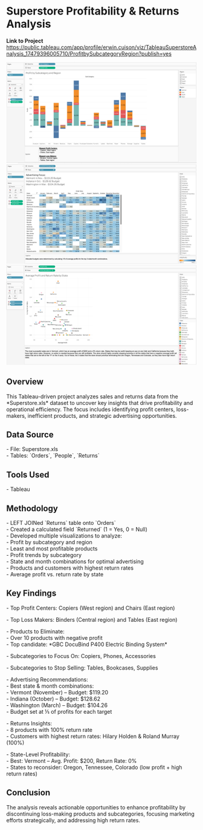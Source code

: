 # Superstore Profitability & Returns Analysis
**Link to Project**
https://public.tableau.com/app/profile/erwin.cuison/viz/TableauSuperstoreAnalysis_17479396005710/ProfitbySubcategoryRegion?publish=yes

![image alt](https://github.com/ejcuison/TripleTen-Projects/blob/0c2d41ed2839e63fe94e5bec3655fa052a3cedfd/SuperStore%20Profitability%20and%20Returns%20Analysis/Profit%20by%20Subcategory%20and%20Region.png)
![image alt](https://github.com/ejcuison/TripleTen-Projects/blob/79e4b8332a7ffc997ef062f953a352ad6212f9f6/SuperStore%20Profitability%20and%20Returns%20Analysis/Advertising%20Focus.png)
![image alt](https://github.com/ejcuison/TripleTen-Projects/blob/0395076180b49a9cfbcd8a915b3e74bd05defee1/SuperStore%20Profitability%20and%20Returns%20Analysis/Avg.%20Profit%20and%20Return%20Rate%20by%20State.png)

## Overview  
This Tableau-driven project analyzes sales and returns data from the \*Superstore.xls\* dataset to uncover key insights that drive profitability and operational efficiency. The focus includes identifying profit centers, loss-makers, inefficient products, and strategic advertising opportunities.

## Data Source  
\- File: Superstore.xls  
\- Tables: \`Orders\`, \`People\`, \`Returns\`

## Tools Used  
\- Tableau

## Methodology  
\- LEFT JOINed \`Returns\` table onto \`Orders\`  
\- Created a calculated field \`Returned\` (1 \= Yes, 0 \= Null)  
\- Developed multiple visualizations to analyze:  
  \- Profit by subcategory and region  
  \- Least and most profitable products  
  \- Profit trends by subcategory  
  \- State and month combinations for optimal advertising  
  \- Products and customers with highest return rates  
  \- Average profit vs. return rate by state

## Key Findings  
\- Top Profit Centers: Copiers (West region) and Chairs (East region)  
    
\- Top Loss Makers: Binders (Central region) and Tables (East region)

\- Products to Eliminate:  
  \- Over 10 products with negative profit  
  \- Top candidate: \*GBC DocuBind P400 Electric Binding System\*

\- Subcategories to Focus On: Copiers, Phones, Accessories

\- Subcategories to Stop Selling: Tables, Bookcases, Supplies

\- Advertising Recommendations:  
  \- Best state & month combinations:  
    \- Vermont (November) – Budget: $119.20  
    \- Indiana (October) – Budget: $128.62  
    \- Washington (March) – Budget: $104.26  
  \- Budget set at ⅕ of profits for each target

\- Returns Insights:  
  \- 8 products with 100% return rate  
  \- Customers with highest return rates: Hilary Holden & Roland Murray (100%)

\- State-Level Profitability:  
  \- Best: Vermont – Avg. Profit: $200, Return Rate: 0%  
  \- States to reconsider: Oregon, Tennessee, Colorado (low profit \+ high return rates)

## Conclusion  
The analysis reveals actionable opportunities to enhance profitability by discontinuing loss-making products and subcategories, focusing marketing efforts strategically, and addressing high return rates.

